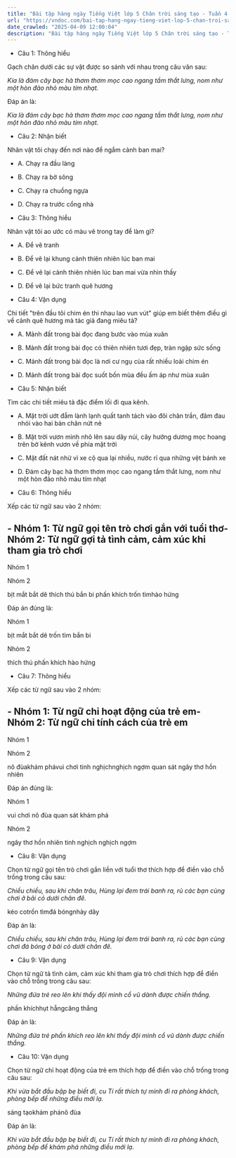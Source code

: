 ```yaml
---
title: "Bài tập hàng ngày Tiếng Việt lớp 5 Chân trời sáng tạo - Tuần 4 - Thứ 4 gồm các câu hỏi tổng hợp nội dung Đọc hiểu văn bản và Luyện từ và câu được học ở Tuần 4 trong chương trình Tiếng Việt lớp 5 Tập 1 Chân trời sáng tạo."
url: "https://vndoc.com/bai-tap-hang-ngay-tieng-viet-lop-5-chan-troi-sang-tao-tuan-4-thu-4-327263"
date_crawled: "2025-04-09 12:00:04"
description: "Bài tập hàng ngày Tiếng Việt lớp 5 Chân trời sáng tạo - Tuần 4 - Thứ 4 gồm các câu hỏi tổng hợp nội dung Đọc hiểu văn bản và Luyện từ và câu được học ở Tuần 4 trong chương trình Tiếng Việt lớp 5 Tập 1 Chân trời sáng tạo."
---
```


* Câu 1:  Thông hiểu

Gạch chân dưới các sự vật được so sánh với nhau trong câu văn sau:

_Kia là đám cây bạc hà thơm thơm mọc cao ngang tầm thắt lưng, nom như một hòn đảo nhỏ màu tím nhạt._

Đáp án là:

_Kia là đám cây bạc hà thơm thơm mọc cao ngang tầm thắt lưng, nom như một hòn đảo nhỏ màu tím nhạt._

* Câu 2:  Nhận biết

Nhân vật tôi chạy đến nơi nào để ngắm cảnh ban mai?

  * A. Chạy ra đầu làng 
  * B. Chạy ra bờ sông 
  * C. Chạy ra chuồng ngựa 
  * D. Chạy ra trước cổng nhà 



* Câu 3:  Thông hiểu

Nhân vật tôi ao ước có màu vẽ trong tay để làm gì?

  * A. Để vẽ tranh 
  * B. Để vẽ lại khung cảnh thiên nhiên lúc ban mai 
  * C. Để vẽ lại cảnh thiên nhiên lúc ban mai vừa nhìn thấy 
  * D. Để vẽ lại bức tranh quê hương 



* Câu 4:  Vận dụng

Chi tiết "trên đầu tôi chim én thi nhau lao vun vút" giúp em biết thêm điều gì về cảnh quê hương mà tác giả đang miêu tả?

  * A. Mảnh đất trong bài đọc đang bước vào mùa xuân 
  * B. Mảnh đất trong bài đọc có thiên nhiên tươi đẹp, tràn ngập sức sống 
  * C. Mảnh đất trong bài đọc là nơi cư ngụ cùa rất nhiều loài chim én 
  * D. Mảnh đất trong bài đọc suốt bốn mùa đều ấm áp như mùa xuân 



* Câu 5:  Nhận biết

Tìm các chi tiết miêu tả đặc điểm lối đi qua kênh.

  * A. Mặt trời ướt đẫm lành lạnh quất tanh tách vào đôi chân trần, đâm đau nhói vào hai bàn chân nứt nẻ 
  * B. Mặt trời vươn mình nhô lên sau dãy núi, cây hướng dương mọc hoang trên bờ kênh vươn về phía mặt trời 
  * C. Mặt đất nát nhừ vì xe cộ qua lại nhiều, nước rỉ qua những vệt bánh xe 
  * D. Đám cây bạc hà thơm thơm mọc cao ngang tầm thắt lưng, nom như một hòn đảo nhỏ màu tím nhạt 



* Câu 6:  Thông hiểu

Xếp các từ ngữ sau vào 2 nhóm:

\- Nhóm 1: Từ ngữ gọi tên trò chơi gắn với tuổi thơ\- Nhóm 2: Từ ngữ gợi tả tình cảm, cảm xúc khi tham gia trò chơi  
---  
  
Nhóm 1

Nhóm 2

bịt mắt bắt dê thích thú bắn bi phấn khích trốn tìmhào hứng

Đáp án đúng là:

Nhóm 1

bịt mắt bắt dê trốn tìm bắn bi

Nhóm 2

thích thú phấn khích hào hứng

* Câu 7:  Thông hiểu

Xếp các từ ngữ sau vào 2 nhóm:

\- Nhóm 1: Từ ngữ chỉ hoạt động của trẻ em\- Nhóm 2: Từ ngữ chỉ tính cách của trẻ em  
---  
  
Nhóm 1

Nhóm 2

nô đùakhám phávui chơi tinh nghịchnghịch ngợm quan sát ngây thơ hồn nhiên

Đáp án đúng là:

Nhóm 1

vui chơi nô đùa quan sát khám phá

Nhóm 2

ngây thơ hồn nhiên tinh nghịch nghịch ngợm

* Câu 8:  Vận dụng

Chọn từ ngữ gọi tên trò chơi gắn liền với tuổi thơ thích hợp để điền vào chỗ trống trong câu sau:

_Chiều chiều, sau khi chăn trâu, Hùng lại đem trái banh ra, rủ các bạn cùng chơi ở bãi cỏ dưới chân đê._

kéo cotrốn tìmđá bóngnhảy dây

Đáp án là:

_Chiều chiều, sau khi chăn trâu, Hùng lại đem trái banh ra, rủ các bạn cùng chơi đá bóng ở bãi cỏ dưới chân đê._

* Câu 9:  Vận dụng

Chọn từ ngữ tả tình cảm, cảm xúc khi tham gia trò chơi thích hợp để điền vào chỗ trống trong câu sau:

_Những đứa trẻ reo lên khi thấy đội mình cổ vũ dành được chiến thắng._

phấn khíchhụt hẫngcăng thẳng

Đáp án là:

_Những đứa trẻ phấn khích reo lên khi thấy đội mình cổ vũ dành được chiến thắng._

* Câu 10:  Vận dụng

Chọn từ ngữ chỉ hoạt động của trẻ em thích hợp để điền vào chỗ trống trong câu sau:

_Khi vừa bắt đầu bập bẹ biết đi, cu Tí rất thích tự mình đi ra phòng khách, phòng bếp để những điều mới lạ._

sáng tạokhám phánô đùa

Đáp án là:

_Khi vừa bắt đầu bập bẹ biết đi, cu Tí rất thích tự mình đi ra phòng khách, phòng bếp để khám phá những điều mới lạ._
